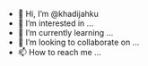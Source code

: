 - 👋 Hi, I’m @khadijahku
- 👀 I’m interested in ...
- 🌱 I’m currently learning ...
- 💞️ I’m looking to collaborate on ...
- 📫 How to reach me ...

<!---
khadijahku/khadijahku is a ✨ special ✨ repository because its `README.md` (this file) appears on your GitHub profile.
You can click the Preview link to take a look at your changes.
--->
